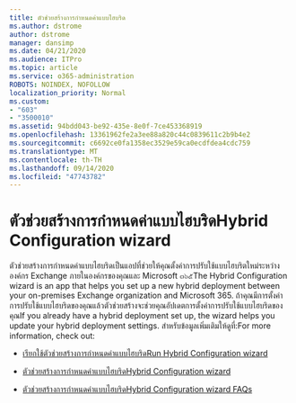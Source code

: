 ```yaml
---
title: ตัวช่วยสร้างการกำหนดค่าแบบไฮบริด
ms.author: dstrome
author: dstrome
manager: dansimp
ms.date: 04/21/2020
ms.audience: ITPro
ms.topic: article
ms.service: o365-administration
ROBOTS: NOINDEX, NOFOLLOW
localization_priority: Normal
ms.custom:
- "603"
- "3500010"
ms.assetid: 94bdd043-be92-435e-8e0f-7ce453368919
ms.openlocfilehash: 13361962fe2a3ee88a820c44c0839611c2b9b4e2
ms.sourcegitcommit: c6692ce0fa1358ec3529e59ca0ecdfdea4cdc759
ms.translationtype: MT
ms.contentlocale: th-TH
ms.lasthandoff: 09/14/2020
ms.locfileid: "47743782"
---
```

# <a name="hybrid-configuration-wizard"></a><span data-ttu-id="d0406-102">ตัวช่วยสร้างการกำหนดค่าแบบไฮบริด</span><span class="sxs-lookup"><span data-stu-id="d0406-102">Hybrid Configuration wizard</span></span>

<span data-ttu-id="d0406-103">ตัวช่วยสร้างการกำหนดค่าแบบไฮบริดเป็นแอปที่ช่วยให้คุณตั้งค่าการปรับใช้แบบไฮบริตใหม่ระหว่างองค์กร Exchange ภายในองค์กรของคุณและ Microsoft ๓๖๕</span><span class="sxs-lookup"><span data-stu-id="d0406-103">The Hybrid Configuration wizard is an app that helps you set up a new hybrid deployment between your on-premises Exchange organization and Microsoft 365.</span></span> <span data-ttu-id="d0406-104">ถ้าคุณมีการตั้งค่าการปรับใช้แบบไฮบริดของคุณแล้วตัวช่วยสร้างจะช่วยคุณอัปเดตการตั้งค่าการปรับใช้แบบไฮบริดของคุณ</span><span class="sxs-lookup"><span data-stu-id="d0406-104">If you already have a hybrid deployment set up, the wizard helps you update your hybrid deployment settings.</span></span> <span data-ttu-id="d0406-105">สำหรับข้อมูลเพิ่มเติมให้ดูที่:</span><span class="sxs-lookup"><span data-stu-id="d0406-105">For more information, check out:</span></span>
  
- [<span data-ttu-id="d0406-106">เรียกใช้ตัวช่วยสร้างการกำหนดค่าแบบไฮบริด</span><span class="sxs-lookup"><span data-stu-id="d0406-106">Run Hybrid Configuration wizard</span></span>](https://technet.microsoft.com/library/mt595788%28v=exchg.150%29.aspx)

- [<span data-ttu-id="d0406-107">ตัวช่วยสร้างการกำหนดค่าแบบไฮบริด</span><span class="sxs-lookup"><span data-stu-id="d0406-107">Hybrid Configuration wizard</span></span>](https://technet.microsoft.com/library/hh529921%28v=exchg.150%29.aspx)

- [<span data-ttu-id="d0406-108">ตัวช่วยสร้างการกำหนดค่าแบบไฮบริด</span><span class="sxs-lookup"><span data-stu-id="d0406-108">Hybrid Configuration wizard FAQs</span></span>](https://technet.microsoft.com/library/mt488940%28v=exchg.150%29.aspx)
